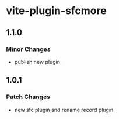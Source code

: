 # vite-plugin-sfcmore

## 1.1.0

### Minor Changes

- publish new plugin

## 1.0.1

### Patch Changes

- new sfc plugin and rename record plugin
